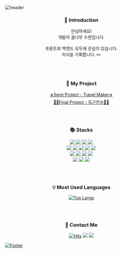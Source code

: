 ![header](https://capsule-render.vercel.app/api?type=waving&color=auto&height=250&section=header&text=Hello,%20I'm%20SooHyeon!&fontSize=60)

<div align=center>

  <h3>🤍 Introduction</h3>
  안녕하세요!<br>
  개발자 꿈나무 수현입니다.<br><br>
  프론트와 백엔드 모두에 관심이 있습니다.<br>
  지식을 기록합니다. ✏️
  
  <br><br>

  <h3>🙌 My Project</h3>
  <a href="https://github.com/4-TravelMaker/TravelMaker">✈️Semi Project - Travel Maker✈️</a><br>
  <a href="https://github.com/DeuggeunJeonsu/DeuggeunJeonsu.git">🏃‍♂️Final Project - 득근전수🏃‍♀️</a>
  
  <br><br>
  
  <h3>📚 Stacks</h3>
  <img src="https://img.shields.io/badge/javascript-F7DF1E?style=flat&logo=javascript&logoColor=white"/>
  <img src="https://img.shields.io/badge/jquery-0769AD?style=flat&logo=jquery&logoColor=white"/>
  <img src="https://img.shields.io/badge/html5-E34F26?style=flat&logo=html5&logoColor=white"/>
  <img src="https://img.shields.io/badge/css3-1572B6?style=flat&logo=css3&logoColor=white"/>
  <br>
  <img src="https://img.shields.io/badge/java-007396?style=flat&logo=java&logoColor=white"/>
  <img src="https://img.shields.io/badge/spring-6DB33F?style=flat&logo=spring&logoColor=white"/>
  <img src="https://img.shields.io/badge/springboot-6DB33F?style=flat&logo=springboot&logoColor=white"/>
  <img src="https://img.shields.io/badge/react-61DAFB?style=flat&logo=React&logoColor=white"/>
  <img src="https://img.shields.io/badge/oracle-F80000?style=flat&logo=oracle&logoColor=white"/>
  <br>
  <img src="https://img.shields.io/badge/eclipse-2C2255?style=flat&logo=eclipse&logoColor=white"/>
  <img src="https://img.shields.io/badge/intellijidea-000000?style=flat&logo=intellijidea&logoColor=white"/>
  <img src="https://img.shields.io/badge/visualstudiocode-007ACC?style=flat&logo=visualstudiocode&logoColor=white"/>
  <img src="https://img.shields.io/badge/windows10-0078D6?style=flat&logo=windows10&logoColor=white"/>
  <br>
  <img src="https://img.shields.io/badge/apachetomcat-F8DC75?style=flat&logo=apachetomcat&logoColor=white"/>
  <img src="https://img.shields.io/badge/github-181717?style=flat&logo=github&logoColor=white"/>
  <img src="https://img.shields.io/badge/sourcetree-0052CC?style=flat&logo=sourcetree&logoColor=white"/>

  <br><br>

  <h3>💡 Most Used Languages</h3>
  
  [![Top Langs](https://github-readme-stats.vercel.app/api/top-langs/?username=ansoohyeon&layout=compact)](https://github.com/ansoohyeon/github-readme-stats)

  <br><br>

  <h3>👾 Contact Me</h3>

  [![Hits](https://hits.seeyoufarm.com/api/count/incr/badge.svg?url=https%3A%2F%2Fgithub.com%2Fansoohyeon%2Fhit-counter&count_bg=%23000000&title_bg=%23000000&icon=github.svg&icon_color=%23FFFFFF&title=Github&edge_flat=false)](https://github.com/ansoohyeon)</a>
  <a href="https://velog.io/@suhyun_zip"><img src="https://img.shields.io/badge/Velog-3DDC84?style=flat&logo=Velog&logoColor=white&link=https://velog.io/@suhyun_zip"/></a>
  <a href="mailto:dkstngus0615@gmail.com"><img src="https://img.shields.io/badge/dkstngus0615@gmail.com-EA4335?style=flat&logo=gmail&logoColor=white&link=mailto:dkstngus0615@gmail.com"/>

</div>

![Footer](https://capsule-render.vercel.app/api?type=waving&color=auto&height=250&section=footer)
